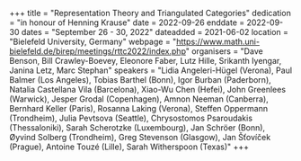 +++
title = "Representation Theory and Triangulated Categories"
dedication = "in honour of Henning Krause"
date = 2022-09-26
enddate = 2022-09-30
dates = "September 26 - 30, 2022"
dateadded = 2021-06-02
location = "Bielefeld University, Germany"
webpage = "https://www.math.uni-bielefeld.de/birep/meetings/rttc2022/index.php"
organisers = "Dave Benson, Bill Crawley-Boevey, Eleonore Faber, Lutz Hille, Srikanth Iyengar, Janina Letz, Marc Stephan"
speakers = "Lidia Angeleri-Hügel (Verona),  Paul Balmer (Los Angeles), Tobias Barthel (Bonn), Igor Burban (Paderborn), Natalia Castellana Vila (Barcelona), Xiao-Wu Chen (Hefei), John Greenlees (Warwick), Jesper Grodal (Copenhagen), Amnon Neeman (Canberra), Bernhard Keller (Paris), Rosanna Laking (Verona), Steffen Oppermann (Trondheim), Julia Pevtsova (Seattle), Chrysostomos Psaroudakis (Thessaloniki), Sarah Scherotzke (Luxembourg), Jan Schröer (Bonn), Øyvind Solberg (Trondheim), Greg Stevenson (Glasgow), Jan Šťovíček (Prague), Antoine Touzé (Lille), Sarah Witherspoon (Texas)"
+++
